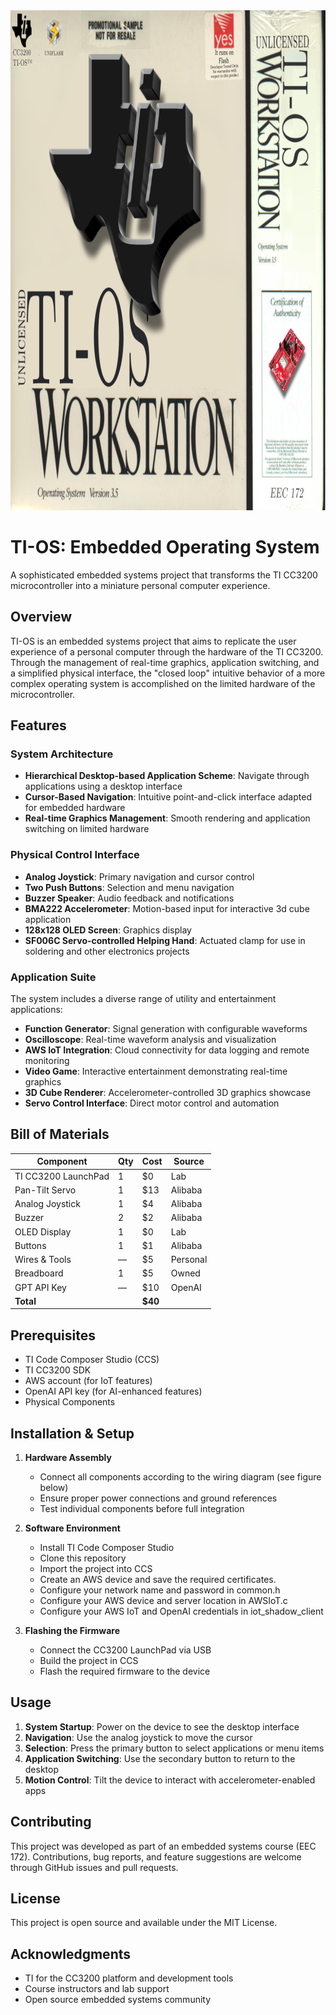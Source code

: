 <img src="workstationlogo.png" alt="Workstation Logo" width="800" height="800">

# TI-OS: Embedded Operating System

A sophisticated embedded systems project that transforms the TI CC3200 microcontroller into a miniature personal computer experience.

## Overview

TI-OS is an embedded systems project that aims to replicate the user experience of a personal computer through the hardware of the TI CC3200. Through the management of real-time graphics, application switching, and a simplified physical interface, the "closed loop" intuitive behavior of a more complex operating system is accomplished on the limited hardware of the microcontroller.

## Features

### System Architecture
- **Hierarchical Desktop-based Application Scheme**: Navigate through applications using a desktop interface
- **Cursor-Based Navigation**: Intuitive point-and-click interface adapted for embedded hardware
- **Real-time Graphics Management**: Smooth rendering and application switching on limited hardware

### Physical Control Interface
- **Analog Joystick**: Primary navigation and cursor control
- **Two Push Buttons**: Selection and menu navigation
- **Buzzer Speaker**: Audio feedback and notifications
- **BMA222 Accelerometer**: Motion-based input for interactive 3d cube application
- **128x128 OLED Screen**: Graphics display
- **SF006C Servo-controlled Helping Hand**: Actuated clamp for use in soldering and other electronics projects

### Application Suite
The system includes a diverse range of utility and entertainment applications:

- **Function Generator**: Signal generation with configurable waveforms
- **Oscilloscope**: Real-time waveform analysis and visualization
- **AWS IoT Integration**: Cloud connectivity for data logging and remote monitoring
- **Video Game**: Interactive entertainment demonstrating real-time graphics
- **3D Cube Renderer**: Accelerometer-controlled 3D graphics showcase
- **Servo Control Interface**: Direct motor control and automation

## Bill of Materials

| Component | Qty | Cost | Source |
|-----------|-----|------|--------|
| TI CC3200 LaunchPad | 1 | $0 | Lab |
| Pan-Tilt Servo | 1 | $13 | Alibaba |
| Analog Joystick | 1 | $4 | Alibaba |
| Buzzer | 2 | $2 | Alibaba |
| OLED Display | 1 | $0 | Lab |
| Buttons | 1 | $1 | Alibaba |
| Wires & Tools | — | $5 | Personal |
| Breadboard | 1 | $5 | Owned |
| GPT API Key | — | $10 | OpenAI |
| **Total** | | **$40** | |

## Prerequisites

- TI Code Composer Studio (CCS)
- TI CC3200 SDK
- AWS account (for IoT features)
- OpenAI API key (for AI-enhanced features)
- Physical Components

## Installation & Setup

1. **Hardware Assembly**
   - Connect all components according to the wiring diagram (see figure below)
   - Ensure proper power connections and ground references
   - Test individual components before full integration

2. **Software Environment**
   - Install TI Code Composer Studio
   - Clone this repository
   - Import the project into CCS
   - Create an AWS device and save the required certificates.
   - Configure your network name and password in common.h
   - Configure your AWS device and server location in AWSIoT.c
   - Configure your AWS IoT and OpenAI credentials in iot_shadow_client

3. **Flashing the Firmware**
   - Connect the CC3200 LaunchPad via USB
   - Build the project in CCS
   - Flash the required firmware to the device

## Usage

1. **System Startup**: Power on the device to see the desktop interface
2. **Navigation**: Use the analog joystick to move the cursor
3. **Selection**: Press the primary button to select applications or menu items
4. **Application Switching**: Use the secondary button to return to the desktop
5. **Motion Control**: Tilt the device to interact with accelerometer-enabled apps


## Contributing

This project was developed as part of an embedded systems course (EEC 172). Contributions, bug reports, and feature suggestions are welcome through GitHub issues and pull requests.

## License

This project is open source and available under the MIT License.

## Acknowledgments

- TI for the CC3200 platform and development tools
- Course instructors and lab support
- Open source embedded systems community
